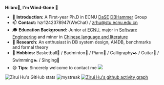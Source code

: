 

**Hi bro:man_with_gua_pi_mao:, I'm Wind-Gone** 👋

- 🌱 **Introduction:** A First-year Ph.D in ECNU [DaSE](http://dase.ecnu.edu.cn/) [DBHammer](https://dbhammer.github.io/) Group
- 📫 **Contact:** hzr1242378947(WeChat) / zrhu@stu.ecnu.edu.cn
- 🎓 **Education Background:** Junior at [ECNU](https://www.ecnu.edu.cn/), major in [Software Engineering](http://www.sei.ecnu.edu.cn/) and minor in [Chinese language and literature](http://www.zhwx.ecnu.edu.cn/)
- 🏫 **Research:** An enthusiast in DB system design, AI4DB, benchmarks and formal theory
- 🐣 **Hobbies:** Basketball🏀 / Badminton🏸 / Piano🎹 / Calligraphy✒️ / Guitar🎸 / Swimming🏊 / Singing🎤
- 😄 **Tips**: Sincerely welcome to contact me  ![](https://komarev.com/ghpvc/?username=your-github-Wind-Gone&style=flat-square)

![Zirui Hu's GitHub stats](https://github-readme-stats.vercel.app/api?username=Wind-Gone&show_icons=true&theme=tokyonight)
<img src="https://github-readme-streak-stats.herokuapp.com/?user=Wind-Gone&theme=tokyonight" alt="mystreak"/>
[![Zirui Hu's github activity graph](https://github-readme-activity-graph.cyclic.app/graph?username=Wind-Gone&theme=react-dark)](https://github.com/ashutosh00710/github-readme-activity-graph)

<!--
**Wind-Gone/Wind-Gone** is a ✨ _special_ ✨ repository because its `README.md` (this file) appears on your GitHub profile.

Here are some ideas to get you started:

- 🔭 I’m currently working on ...
- 🌱 I’m currently learning ...
- 👯 I’m looking to collaborate on ...
- 🤔 I’m looking for help with ...
- 💬 Ask me about ...
- 📫 How to reach me: ...
- 😄 Pronouns: ...
- ⚡ Fun fact: ...
-->
